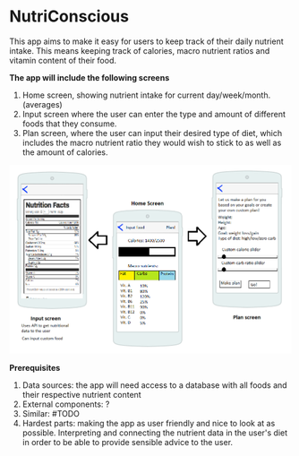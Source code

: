 # NutriConscious
This app aims to make it easy for users to keep track of their daily nutrient intake. This means keeping track of calories, macro nutrient ratios and vitamin content of their food.

<b>The app will include the following screens</b>

1. Home screen, showing nutrient intake for current day/week/month. (averages)
2. Input screen where the user can enter the type and amount of different foods that they consume.
3. Plan screen, where the user can input their desired type of diet, which includes the macro nutrient ratio they would wish to stick to    as well as the amount of calories.

![Alt text](/proposal.png?raw=true "Portrait")

<b>Prerequisites</b>

1. Data sources: the app will need access to a database with all foods and their respective nutrient content
2. External components: ?
3. Similar: #TODO
4. Hardest parts: making the app as user friendly and nice to look at as possible. Interpreting and connecting the nutrient data in the user's diet in order to be able to provide sensible advice to the user.
